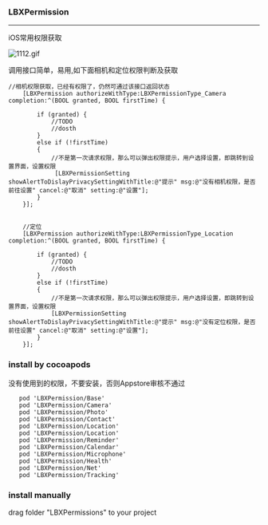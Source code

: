 ### LBXPermission
***
iOS常用权限获取

![1112.gif](https://upload-images.jianshu.io/upload_images/4952852-d03da06805c9bcf7.gif?imageMogr2/auto-orient/strip)

调用接口简单，易用,如下面相机和定位权限判断及获取

```
//相机权限获取，已经有权限了，仍然可通过该接口返回状态
    [LBXPermission authorizeWithType:LBXPermissionType_Camera completion:^(BOOL granted, BOOL firstTime) {
     
        if (granted) {
            //TODO
            //dosth
        }
        else if (!firstTime)
        {
            //不是第一次请求权限，那么可以弹出权限提示，用户选择设置，即跳转到设置界面，设置权限
             [LBXPermissionSetting showAlertToDislayPrivacySettingWithTitle:@"提示" msg:@"没有相机权限，是否前往设置" cancel:@"取消" setting:@"设置"];
        }
    }];
    
    
    //定位
    [LBXPermission authorizeWithType:LBXPermissionType_Location completion:^(BOOL granted, BOOL firstTime) {
        
        if (granted) {
            //TODO
            //dosth
        }
        else if (!firstTime)
        {
            //不是第一次请求权限，那么可以弹出权限提示，用户选择设置，即跳转到设置界面，设置权限
            [LBXPermissionSetting showAlertToDislayPrivacySettingWithTitle:@"提示" msg:@"没有定位权限，是否前往设置" cancel:@"取消" setting:@"设置"];
        }
    }];
```

### install by cocoapods
没有使用到的权限，不要安装，否则Appstore审核不通过

```
   pod 'LBXPermission/Base'
   pod 'LBXPermission/Camera'
   pod 'LBXPermission/Photo'
   pod 'LBXPermission/Contact'
   pod 'LBXPermission/Location'
   pod 'LBXPermission/Location'
   pod 'LBXPermission/Reminder'
   pod 'LBXPermission/Calendar'
   pod 'LBXPermission/Microphone'
   pod 'LBXPermission/Health'
   pod 'LBXPermission/Net'
   pod 'LBXPermission/Tracking'
```

### install manually
drag folder "LBXPermissions" to your project


